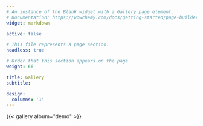```yaml
---
# An instance of the Blank widget with a Gallery page element.
# Documentation: https://wowchemy.com/docs/getting-started/page-builder/
widget: markdown

active: false

# This file represents a page section.
headless: true

# Order that this section appears on the page.
weight: 66

title: Gallery
subtitle:

design:
  columns: '1'
---
```


{{< gallery album="demo" >}}
